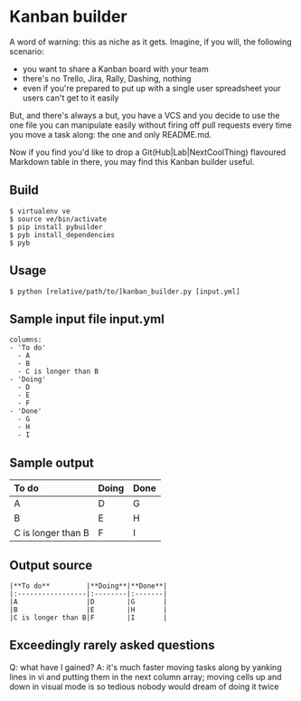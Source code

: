 Kanban builder
==============

A word of warning: this as niche as it gets. Imagine, if you will, the following scenario:

* you want to share a Kanban board with your team
* there's no Trello, Jira, Rally, Dashing, nothing
* even if you're prepared to put up with a single user spreadsheet your users can't get to it easily

But, and there's always a but, you have a VCS and you decide to use the one file you can manipulate easily without firing off pull requests every time you move a task along: the one and only README.md.

Now if you find you'd like to drop a Git(Hub|Lab|NextCoolThing) flavoured Markdown table in there, you may find this Kanban builder useful.

Build
-----
```
$ virtualenv ve
$ source ve/bin/activate
$ pip install pybuilder
$ pyb install_dependencies
$ pyb
```

Usage
-----
```
$ python [relative/path/to/]kanban_builder.py [input.yml]
```

Sample input file input.yml
---------------------------

```
columns:
- 'To do'
  - A
  - B
  - C is longer than B
- 'Doing'
  - D
  - E 
  - F 
- 'Done'
  - G
  - H
  - I 
```

Sample output
-------------
|**To do**         |**Doing**|**Done**|
|:-----------------|:--------|:-------|
|A                 |D        |G       |
|B                 |E        |H       |
|C is longer than B|F        |I       |

Output source
-------------
```
|**To do**         |**Doing**|**Done**|
|:-----------------|:--------|:-------|
|A                 |D        |G       |
|B                 |E        |H       |
|C is longer than B|F        |I       |
```

Exceedingly rarely asked questions
----------------------------------
Q: what have I gained?
A: it's much faster moving tasks along by yanking lines in vi and putting them in the next column array; moving cells up and down in visual mode is so tedious nobody would dream of doing it twice

